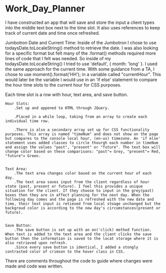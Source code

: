 # Work_Day_Planner
I have constructed an app that will save and store the input a client types into the middle text box next to the time slot. It also uses references to keep track of current date and time once refreshed.

Jumbotron Date and Current Time:
    Inside of the Jumbotron I chose to use todaysDate.toLocaleString() method to retrieve the date. I was also looking for a specific format but felt many of the .format() methods required more lines of code that I felt was needed. So inside of my todaysDate.toLocaleString() I tried to use 'default', { month: 'long' }. I used the same approach for the current time. With some guidance from a TA, I chose to use        moment().format('HH'); in a variable called "currentHour". This would later be the variable I would use in an 'if else' statement to compare the hour time slots to the current hour for CSS purposes.


Each time slot is a row with hour, text area, and save button. 

    Hour Slots:
        .Set up and appened to HTML through JQuery.

        .Placed in a while loop, taking from an array to create each individual time row.

        .There is also a secondary array set up for CSS functionality purposes. This array is named "timeNum" and does not show on the page but compares to the console local hour, (en-us) timezone. An 'if else' statement uses added classes to circle thourgh each number in timeNum and assign the values "past", "present" or "future". The text box will change color based on these comparisons: "past"= Grey, "present"= Red, "future"= Green.


    Text Area:
        .The text area changes color based on the current hour of each day. 
        .The text area saves input from the client regardless of hour state (past, present or future). I feel this provides a unique situation for the client. If they choose to input in the grey(past) boxes then they are in affect planning for the next day. When the following day comes and the page is refreshed with the new date and time, their text input is retieved from local stoage unchanged but the backgroud color is according to the new day's circumstances(present or future).      


    Save Button:
        .The save button is set up with an on('click) method function. When text is added to the text area and the client clicks the save button then the information is saved to the locat storage where it is also retrieved upon refresh.
        .Since every save button is identical, I added a stongly contrasted color of crimson to the hover class in CSS.
    

There are comments throughout the code to guide where changes were made and code was written.
